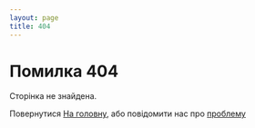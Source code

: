 ```yaml
---
layout: page
title: 404
---
```


# Помилка 404 <i class="far fa-grin-tongue-wink fa-2x"></i>

Cторінка не знайдена.

Повернутися [На головну](/), або повідомити нас про [проблему](/contact)
